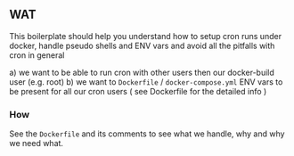 ## WAT

This boilerplate should help you understand how to setup cron runs under docker, handle pseudo shells and ENV vars and avoid all the pitfalls with cron in general

a) we want to be able to run cron with other users then our docker-build user (e.g. root)
b) we want to `Dockerfile` / `docker-compose.yml` ENV vars to be present for all our cron users ( see Dockerfile for the detailed info )

### How

See the `Dockerfile` and its comments to see what we handle, why and why we need what. 
